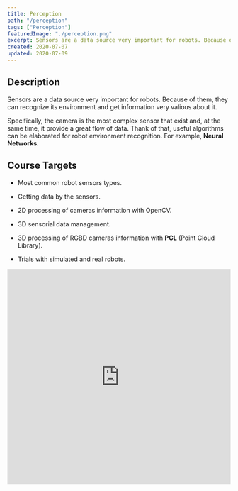 ```yaml
---
title: Perception
path: "/perception"
tags: ["Perception"]
featuredImage: "./perception.png"
excerpt: Sensors are a data source very important for robots. Because of them, they can recognize its environment and get information very valious about it.
created: 2020-07-07
updated: 2020-07-09
---
```


## Description

Sensors are a data source very important for robots. Because of them, they can recognize its environment and get information very valious about it.

Specifically, the camera is the most complex sensor that exist and, at the same time, it provide a great flow of data. Thank of that, useful algorithms can be elaborated for robot environment recognition. For example, **Neural Networks**.

## Course Targets

* Most common robot sensors types.

* Getting data by the sensors.

* 2D processing of cameras information with OpenCV.

* 3D sensorial data management.

* 3D processing of RGBD cameras information with **PCL** (Point Cloud Library).

* Trials with simulated and real robots.

<iframe width="100%" height="485" src="https://www.youtube.com/embed/262S-Z1o4tw" frameborder="0" allow="accelerometer; autoplay; encrypted-media; gyroscope; picture-in-picture" allowfullscreen></iframe>
